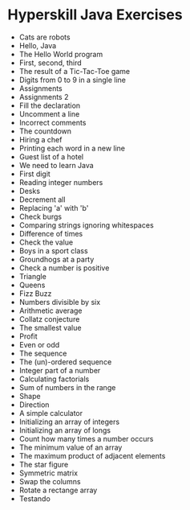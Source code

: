 # Hyperskill Java Exercises

- Cats are robots
- Hello, Java
- The Hello World program
- First, second, third
- The result of a Tic-Tac-Toe game
- Digits from 0 to 9 in a single line
- Assignments
- Assignments 2
- Fill the declaration
- Uncomment a line
- Incorrect comments
- The countdown
- Hiring a chef
- Printing each word in a new line
- Guest list of a hotel
- We need to learn Java
- First digit
- Reading integer numbers
- Desks
- Decrement all
- Replacing 'a' with 'b'
- Check burgs
- Comparing strings ignoring whitespaces
- Difference of times
- Check the value
- Boys in a sport class
- Groundhogs at a party
- Check a number is positive
- Triangle
- Queens
- Fizz Buzz
- Numbers divisible by six
- Arithmetic average
- Collatz conjecture
- The smallest value
- Profit
- Even or odd
- The sequence
- The (un)-ordered sequence
- Integer part of a number
- Calculating factorials
- Sum of numbers in the range
- Shape
- Direction
- A simple calculator
- Initializing an array of integers
- Initializing an array of longs
- Count how many times a number occurs
- The minimum value of an array
- The maximum product of adjacent elements
- The star figure
- Symmetric matrix
- Swap the columns
- Rotate a rectange array
- Testando
